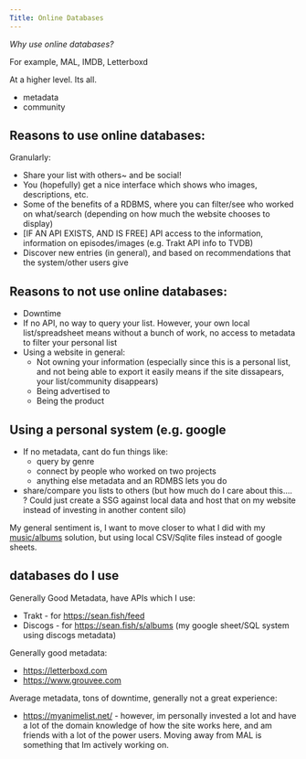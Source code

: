 ```yaml
---
Title: Online Databases
---
```


*Why use online databases?*

For example, MAL, IMDB, Letterboxd

At a higher level. Its all.

* metadata
* community

## Reasons to use online databases:

Granularly:

* Share your list with others~ and be social!
* You (hopefully) get a nice interface which shows who images, descriptions, etc.
* Some of the benefits of a RDBMS, where you can filter/see who worked on what/search (depending on how much the website chooses to display)
* [IF AN API EXISTS, AND IS FREE] API access to the information, information on episodes/images (e.g. Trakt API info to TVDB)
* Discover new entries (in general), and based on recommendations that the system/other users give

## Reasons to not use online databases:

* Downtime
* If no API, no way to query your list. However, your own local list/spreadsheet means without a bunch of work, no access to metadata to filter your personal list
* Using a website in general:
  * Not owning your information (especially since this is a personal list, and not being able to export it easily means if the site dissapears, your list/community disappears)
  * Being advertised to
  * Being the product

## Using a personal system (e.g. google 

* If no metadata, cant do fun things like:
  * query by genre
  * connect by people who worked on two projects
  * anything else metadata and an RDMBS lets you do
* share/compare you lists to others (but how much do I care about this.... ? Could just create a SSG against local data and host that on my website instead of investing in another content silo)

My general sentiment is, I want to move closer to what I did with my [music/albums](https://github.com/seanbreckenridge/albums) solution, but using local CSV/Sqlite files instead of google sheets.

## databases do I use

Generally Good Metadata, have APIs which I use:

* Trakt - for <https://sean.fish/feed>
* Discogs - for <https://sean.fish/s/albums> (my google sheet/SQL system using discogs metadata)

Generally good metadata:

* <https://letterboxd.com>
* <https://www.grouvee.com>

Average metadata, tons of downtime, generally not a great experience:

* <https://myanimelist.net/> - however, im personally invested a lot and have a lot of the domain knowledge of how the site works here, and am friends with a lot of the power users. Moving away from MAL is something that Im actively working on.
